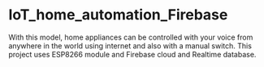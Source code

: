 # IoT_home_automation_Firebase
With this model, home appliances can be controlled with your voice from anywhere in the world using internet and also with a manual switch. This project uses ESP8266 module and Firebase cloud and Realtime database.
